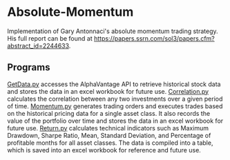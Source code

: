 # Absolute-Momentum
Implementation of Gary Antonnaci's absolute momentum trading strategy. His full report can be found at https://papers.ssrn.com/sol3/papers.cfm?abstract_id=2244633.

## Programs
[GetData.py](GetData.py) accesses the AlphaVantage API to retrieve historical stock data and stores the data in an excel workbook for future use.
[Correlation.py](Correlation.py) calculates the correlation between any two investments over a given period of time.
[Momentum.py](Momentum.py) generates trading orders and executes trades based on the historical pricing data for a single asset class. It also records the value of the portfolio over time and stores the data in an excel workbook for future use.
[Return.py](Return.py) calculates technical indicators such as Maximum Drawdown, Sharpe Ratio, Mean, Standard Deviation, and Percentage of profitable months for all asset classes. The data is compiled into a table, which is saved into an excel workbook for reference and future use.
